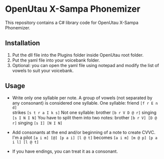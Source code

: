# OpenUtau X-Sampa Phonemizer
This repository contains a C# library code for OpenUtau X-Sampa Phonemizer. 

## Installation
1. Put the dll file into the Plugins folder inside OpenUtau root folder.
2. Put the yaml file into your voicebank folder.
3. Optional: you can open the yaml file using notepad and modify the list of vowels to suit your voicebank.

## Usage
- Write only one syllable per note. A group of vowels (not separated by any consonant) is considered one syllable.
One syllable: 
friend `[f r E n d]` <br />
strikes `[s t r a I k s]`
Not one syllable: 
brother `[b r V D @ r]`
singing `[s I N I N]`
You have to split them into two notes:
brother `[b r V] [D @ r]`
singing `[s I] [N I N]`

- Add consonants at the end and/or beginning of a note to create CVVC.
I'm a pilot `[a i m] [@] [p a i] [l @ t]` becomes `[a i m] [m @ p] [p a i l] [l @ t]`

- If you have endings, you can treat it as a consonant.
